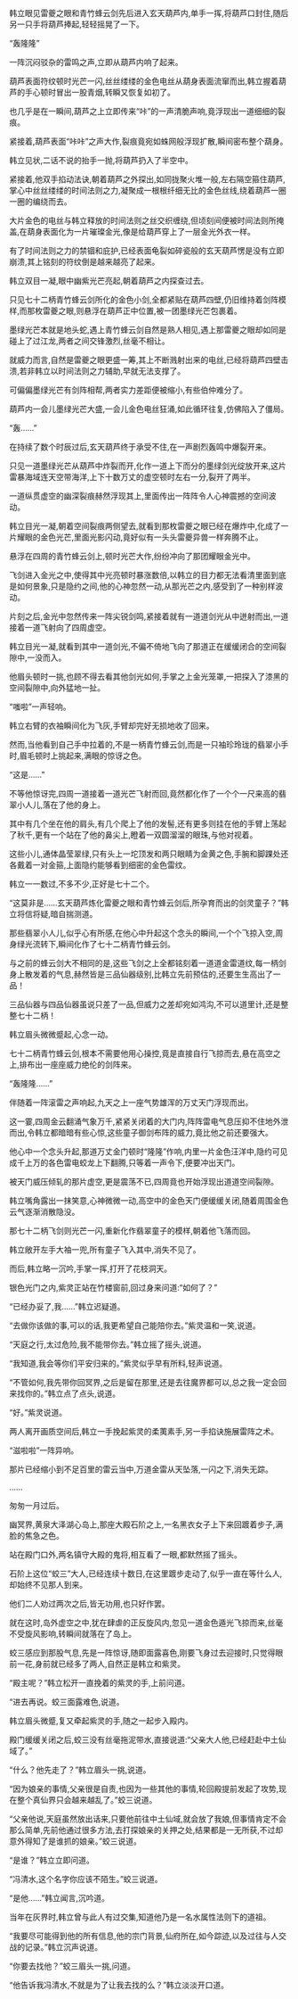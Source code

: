 
韩立眼见雷夔之眼和青竹蜂云剑先后进入玄天葫芦内,单手一挥,将葫芦口封住,随后另一只手将葫芦捧起,轻轻摇晃了一下。

“轰隆隆”

一阵沉闷驳杂的雷鸣之声,立即从葫芦内响了起来。

葫芦表面符纹顿时光芒一闪,丝丝缕缕的金色电丝从葫身表面流窜而出,韩立握着葫芦的手心顿时冒出一股青烟,转瞬又恢复如初了。

也几乎是在一瞬间,葫芦之上立即传来“咔”的一声清脆声响,竟浮现出一道细细的裂痕。

紧接着,葫芦表面“咔咔”之声大作,裂痕竟宛如蛛网般浮现扩散,瞬间密布整个葫身。

韩立见状,二话不说的抬手一抛,将葫芦扔入了半空中。

紧接着,他双手掐动法诀,朝着葫芦之外探出,如同拢聚火堆一般,左右隔空箍住葫芦,掌心中丝丝缕缕的时间法则之力,凝聚成一根根纤细无比的金色丝线,绕着葫芦一圈一圈的编绕而去。

大片金色的电丝与韩立释放的时间法则之丝交织缠绕,但顷刻间便被时间法则所掩盖,在葫身表面化为一片璀璨金光,像是给葫芦穿上了一层金光外衣一样。

有了时间法则之力的禁锢和庇护,已经表面龟裂如碎瓷般的玄天葫芦愣是没有立即崩溃,其上铭刻的符纹倒是越来越亮了起来。

韩立双目一凝,眼中幽紫光芒亮起,朝着葫芦之内探查过去。

只见七十二柄青竹蜂云剑所化的金色小剑,全都紧贴在葫芦四壁,仍旧维持着剑阵模样,而那枚雷夔之眼,则悬浮在葫芦正中位置,被一团墨绿光芒包裹着。

墨绿光芒本就是地头蛇,遇上青竹蜂云剑自然是熟人相见,遇上那雷夔之眼却如同是碰上了过江龙,两者之间交锋激烈,丝毫不相让。

就威力而言,自然是雷夔之眼更盛一筹,其上不断溅射出来的电丝,已经将葫芦四壁击溃,若非韩立以时间法则之力辅助,早就无法支撑了。

可偏偏墨绿光芒有剑阵相帮,两者实力差距便被缩小,有些伯仲难分了。

葫芦内一会儿墨绿光芒大盛,一会儿金色电丝狂涌,如此循环往复,仿佛陷入了僵局。

“轰……”

在持续了数个时辰过后,玄天葫芦终于承受不住,在一声剧烈轰鸣中爆裂开来。

只见一道墨绿光芒从葫芦中炸裂而开,化作一道上下而分的墨绿剑光绽放开来,这片雷暴海域连天空带海洋,上下十数万丈的虚空顿时左右一分,裂开了两半。

一道纵贯虚空的幽深裂痕赫然浮现其上,里面传出一阵阵令人心神震撼的空间波动。

韩立目光一凝,朝着空间裂痕两侧望去,就看到那枚雷夔之眼已经在爆炸中,化成了一片耀眼的金色光芒,里面光影闪动,竟好似有一头头雷夔异兽一样奔腾不止。

悬浮在四周的青竹蜂云剑上,顿时光芒大作,纷纷冲向了那团耀眼金光中。

飞剑进入金光之中,使得其中光亮顿时暴涨数倍,以韩立的目力都无法看清里面到底是如何景象,只是隐约之间,他的心神忽然一动,从那光芒之内,感受到了一种别样波动。

片刻之后,金光中忽然传来一阵尖锐剑鸣,紧接着就有一道道剑光从中迸射而出,一道接着一道飞射向了四周虚空。

韩立目光一凝,就看到其中一道剑光,不偏不倚地飞向了那道正在缓缓闭合的空间裂隙中,一没而入。

他眉头顿时一挑,也顾不得去看其他剑光如何,手掌之上金光笼罩,一把探入了漆黑的空间裂隙中,向外猛地一扯。

“嗤啦”一声轻响。

韩立右臂的衣袖瞬间化为飞灰,手臂却完好无损地收了回来。

然而,当他看到自己手中拉着的,不是一柄青竹蜂云剑,而是一只袖珍玲珑的翡翠小手时,眉毛顿时上挑起来,满眼的惊讶之色。

“这是……”

不等他惊讶完,四周一道接着一道光芒飞射而回,竟然都化作了一个个一尺来高的翡翠小人儿,落在了他的身上。

其中有几个坐在他的肩头,有几个爬上了他的发髻,还有更多则挂在他的手臂上荡起了秋千,更有一个站在了他的鼻尖上,瞪着一双圆溜溜的眼珠,与他对视着。

这些小儿,通体晶莹翠绿,只有头上一坨顶发和两只眼睛为金黄之色,手腕和脚踝处还各戴着一对金箍,上面隐约能够看到细密的金色雷纹。

韩立一一数过,不多不少,正好是七十二个。

“这莫非是……玄天葫芦炼化雷夔之眼和青竹蜂云剑后,所孕育而出的剑灵童子？”韩立将信将疑,暗自揣测道。

那些翡翠小人儿,似乎心有所感,在他心中升起这个念头的瞬间,一个个飞掠入空,周身绿光流转下,瞬间化作了七十二柄青竹蜂云剑。

与之前的蜂云剑大不相同的是,这些飞剑之上全都铭刻着一道道金雷道纹,每一柄剑身上散发着的气息,赫然皆是三品仙器级别,比韩立先前预估的,还要生生高出了一品！

三品仙器与四品仙器虽说只差了一品,但威力之差却宛如鸿沟,不可以道里计,还是整整七十二柄！

韩立眉头微微蹙起,心念一动。

七十二柄青竹蜂云剑,根本不需要他用心操控,竟是直接自行飞掠而去,悬在高空之上,排布出一座座威力绝伦的剑阵来。

“轰隆隆……”

伴随着一阵滚雷之声响起,九天之上一座气势雄浑的万丈天门浮现而出。

这一霎,四周金云翻涌气象万千,紧紧关闭着的大门内,阵阵雷电气息压抑不住地外泄而出,令韩立都暗暗有些心惊,这些童子御剑布阵的威力,竟比他之前还要强大。

他心中一个念头升起,那道万丈金门顿时“隆隆”作响,内里一片金色汪洋中,隐约可见成千上万的各色雷电蛟龙上下翻腾,只等着一声令下,便要冲出天门。

被天门威压倾轧的那片虚空,更是震荡不已,四周竟也开始浮现出道道空间裂隙。

韩立嘴角露出一抹笑意,心神微微一动,高空中的金色天门便缓缓关闭,随着周围金色云气逐渐消散隐没。

那七十二柄飞剑则光芒一闪,重新化作翡翠童子的模样,朝着他飞落而回。

韩立敞开左手大袖一兜,所有童子飞入其中,消失不见了。

而后,韩立略一沉吟,手掌一挥,打开了花枝洞天。

银色光门之内,紫灵正站在竹楼窗前,回过身来问道:“如何了？”

“已经办妥了,我……”韩立迟疑道。

“去做你该做的事,可以的话,我更希望自己能陪你去。”紫灵温和一笑,说道。

“天庭之行,太过危险,我不能带你去。”韩立摇了摇头,说道。

“我知道,我会等你们平安归来的。”紫灵似乎早有所料,轻声说道。

“不管如何,我先带你回冥界,之后是留在那里,还是去往魔界都可以,总之我一定会回来找你的。”韩立点了点头,说道。

“好。”紫灵说道。

两人离开画质空间后,韩立一手挽起紫灵的柔荑素手,另一手掐诀施展雷阵之术。

“滋啦啦”一阵异响。

那片已经缩小到不足百里的雷云当中,万道金雷从天坠落,一闪之下,消失无踪。

……

匆匆一月过后。

幽冥界,黄泉大泽湖心岛上,那座大殿石阶之上,一名黑衣女子上下来回踱着步子,满脸的焦急之色。

站在殿门口外,两名镇守大殿的鬼将,相互看了一眼,都默然摇了摇头。

石阶上这位“蛟三”大人,已经连续十数日,在这里踱步走动了,似乎一直在等什么人,却始终不见那人到来。

他们二人劝过两次之后,皆无功用,也只好作罢。

就在这时,岛外虚空之中,犹在肆虐的正反旋风内,忽见一道金色遁光飞掠而来,丝毫不受旋风影响,转瞬间就落在了岛上。

蛟三感应到那股气息,先是一阵惊讶,随即面露喜色,刚要飞身过去迎接时,只觉得眼前一花,身前就已经多了两人,自然正是韩立和紫灵。

“殿主呢？”韩立松开一直挽着的紫灵的手,上前问道。

“进去再说。蛟三面露难色,说道。

韩立眉头微蹙,复又牵起紫灵的手,随之一起步入殿内。

殿门缓缓关闭之后,蛟三没有丝毫拖泥带水,直接说道:“父亲大人他,已经赶赴中土仙域了。”

“什么？他先走了？”韩立眉头一挑,说道。

“因为娘亲的事情,父亲很是自责,也因为一些其他的事情,轮回殿提前发起了攻势,现在整个真仙界只会越来越乱了。”蛟三说道。

“父亲他说,天庭虽然放出话来,只要他前往中土仙域,就会放了我娘,但事情肯定不会那么简单,先前他通过很多方法,去打探娘亲的关押之处,结果都是一无所获,不过却意外得知了是谁抓的娘亲。”蛟三说道。

“是谁？”韩立立即问道。

“冯清水,这个名字你应该不陌生。”蛟三说道。

“是他……”韩立闻言,沉吟道。

当年在灰界时,韩立曾与此人有过交集,知道他乃是一名水属性法则下的道祖。

“我要尽可能得到他的所有信息,他的宗门背景,仙府所在,如今踪迹,以及过往与人交战的记录。”韩立沉声说道。

“你要去找他？”蛟三眉头一挑,问道。

“他告诉我冯清水,不就是为了让我去找的么？”韩立淡淡开口道。